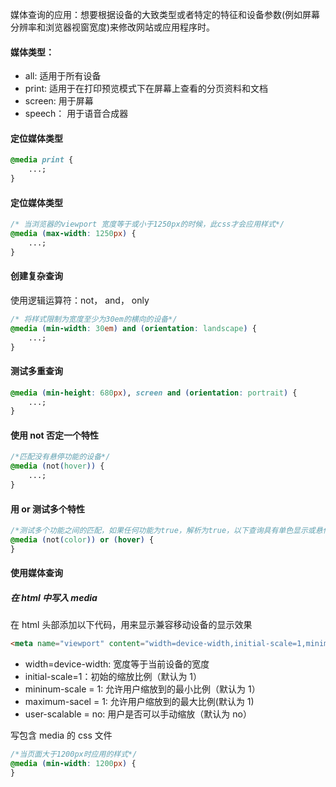 <!-- ## 媒体查询 -->

媒体查询的应用：想要根据设备的大致类型或者特定的特征和设备参数(例如屏幕分辨率和浏览器视窗宽度)来修改网站或应用程序时。

#### 媒体类型：

-   all: 适用于所有设备
-   print: 适用于在打印预览模式下在屏幕上查看的分页资料和文档
-   screen: 用于屏幕
-   speech： 用于语音合成器

#### 定位媒体类型

```css
@media print {
    ...;
}
```

#### 定位媒体类型

```css
/* 当浏览器的viewport 宽度等于或小于1250px的时候，此css才会应用样式*/
@media (max-width: 1250px) {
    ...;
}
```

#### 创建复杂查询

使用逻辑运算符：not， and， only

```css
/* 将样式限制为宽度至少为30em的横向的设备*/
@media (min-width: 30em) and (orientation: landscape) {
    ...;
}
```

#### 测试多重查询

```css
@media (min-height: 680px), screen and (orientation: portrait) {
    ...;
}
```

#### 使用 not 否定一个特性

```css
/*匹配没有悬停功能的设备*/
@media (not(hover)) {
    ...;
}
```

#### 用 or 测试多个特性

```css
/*测试多个功能之间的匹配，如果任何功能为true，解析为true，以下查询具有单色显示或悬停功能的设备*/
@media (not(color)) or (hover) {
}
```

#### 使用媒体查询

##### 在 html 中写入 media

在 html 头部添加以下代码，用来显示兼容移动设备的显示效果

```html
<meta name="viewport" content="width=device-width,initial-scale=1,minimum-scale=1,maximum-scale=1,user-scalable=no" />
```

-   width=device-width: 宽度等于当前设备的宽度
-   initial-scale=1：初始的缩放比例（默认为 1）
-   mininum-scale = 1: 允许用户缩放到的最小比例（默认为 1）
-   maximum-sacel = 1: 允许用户缩放到的最大比例(默认为 1)
-   user-scalable = no: 用户是否可以手动缩放（默认为 no）

写包含 media 的 css 文件

```css
/*当页面大于1200px时应用的样式*/
@media (min-width: 1200px) {
}
```

